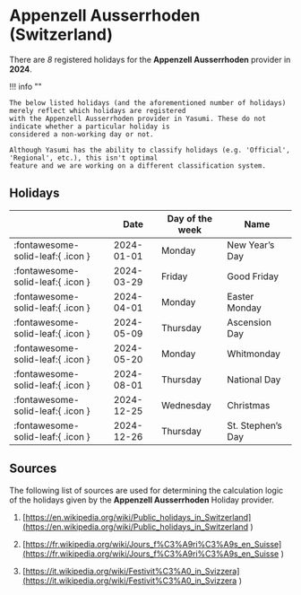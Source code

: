 # Appenzell Ausserrhoden (Switzerland)

There are _8_ registered holidays for the **Appenzell Ausserrhoden** provider in **2024**.

!!! info ""

    The below listed holidays (and the aforementioned number of holidays) merely reflect which holidays are registered
    with the Appenzell Ausserrhoden provider in Yasumi. These do not indicate whether a particular holiday is
    considered a non-working day or not.

    Although Yasumi has the ability to classify holidays (e.g. 'Official', 'Regional', etc.), this isn't optimal
    feature and we are working on a different classification system.

## Holidays

|     | Date | Day of the week | Name |
| --- | ---- | --------------- | ---- |
| :fontawesome-solid-leaf:{ .icon } | 2024-01-01 | Monday | New Year’s Day |
| :fontawesome-solid-leaf:{ .icon } | 2024-03-29 | Friday | Good Friday |
| :fontawesome-solid-leaf:{ .icon } | 2024-04-01 | Monday | Easter Monday |
| :fontawesome-solid-leaf:{ .icon } | 2024-05-09 | Thursday | Ascension Day |
| :fontawesome-solid-leaf:{ .icon } | 2024-05-20 | Monday | Whitmonday |
| :fontawesome-solid-leaf:{ .icon } | 2024-08-01 | Thursday | National Day |
| :fontawesome-solid-leaf:{ .icon } | 2024-12-25 | Wednesday | Christmas |
| :fontawesome-solid-leaf:{ .icon } | 2024-12-26 | Thursday | St. Stephen’s Day |

## Sources

The following list of sources are used for determining the calculation logic of
the holidays given by the **Appenzell Ausserrhoden** Holiday provider.


1. [https://en.wikipedia.org/wiki/Public_holidays_in_Switzerland](https://en.wikipedia.org/wiki/Public_holidays_in_Switzerland )
   
1. [https://fr.wikipedia.org/wiki/Jours_f%C3%A9ri%C3%A9s_en_Suisse](https://fr.wikipedia.org/wiki/Jours_f%C3%A9ri%C3%A9s_en_Suisse )
   
1. [https://it.wikipedia.org/wiki/Festivit%C3%A0_in_Svizzera](https://it.wikipedia.org/wiki/Festivit%C3%A0_in_Svizzera )
   